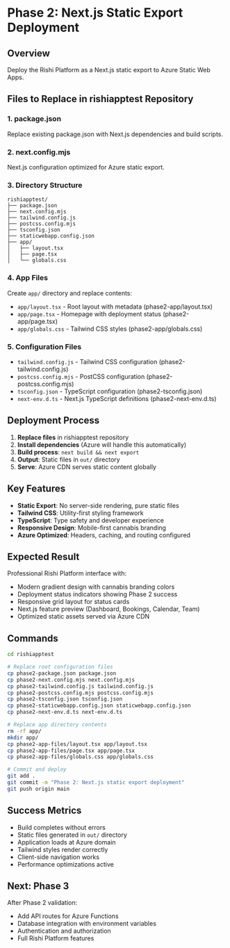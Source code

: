 # Phase 2: Next.js Static Export Deployment

## Overview

Deploy the Rishi Platform as a Next.js static export to Azure Static Web Apps.

## Files to Replace in rishiapptest Repository

### 1. package.json

Replace existing package.json with Next.js dependencies and build scripts.

### 2. next.config.mjs

Next.js configuration optimized for Azure static export.

### 3. Directory Structure

```
rishiapptest/
├── package.json
├── next.config.mjs
├── tailwind.config.js
├── postcss.config.mjs
├── tsconfig.json
├── staticwebapp.config.json
├── app/
│   ├── layout.tsx
│   ├── page.tsx
│   └── globals.css
```

### 4. App Files

Create `app/` directory and replace contents:

- `app/layout.tsx` - Root layout with metadata (phase2-app/layout.tsx)
- `app/page.tsx` - Homepage with deployment status (phase2-app/page.tsx)
- `app/globals.css` - Tailwind CSS styles (phase2-app/globals.css)

### 5. Configuration Files

- `tailwind.config.js` - Tailwind CSS configuration (phase2-tailwind.config.js)
- `postcss.config.mjs` - PostCSS configuration (phase2-postcss.config.mjs)
- `tsconfig.json` - TypeScript configuration (phase2-tsconfig.json)
- `next-env.d.ts` - Next.js TypeScript definitions (phase2-next-env.d.ts)

## Deployment Process

1. **Replace files** in rishiapptest repository
2. **Install dependencies** (Azure will handle this automatically)
3. **Build process**: `next build && next export`
4. **Output**: Static files in `out/` directory
5. **Serve**: Azure CDN serves static content globally

## Key Features

- **Static Export**: No server-side rendering, pure static files
- **Tailwind CSS**: Utility-first styling framework
- **TypeScript**: Type safety and developer experience
- **Responsive Design**: Mobile-first cannabis branding
- **Azure Optimized**: Headers, caching, and routing configured

## Expected Result

Professional Rishi Platform interface with:

- Modern gradient design with cannabis branding colors
- Deployment status indicators showing Phase 2 success
- Responsive grid layout for status cards
- Next.js feature preview (Dashboard, Bookings, Calendar, Team)
- Optimized static assets served via Azure CDN

## Commands

```bash
cd rishiapptest

# Replace root configuration files
cp phase2-package.json package.json
cp phase2-next.config.mjs next.config.mjs
cp phase2-tailwind.config.js tailwind.config.js
cp phase2-postcss.config.mjs postcss.config.mjs
cp phase2-tsconfig.json tsconfig.json
cp phase2-staticwebapp.config.json staticwebapp.config.json
cp phase2-next-env.d.ts next-env.d.ts

# Replace app directory contents
rm -rf app/
mkdir app/
cp phase2-app-files/layout.tsx app/layout.tsx
cp phase2-app-files/page.tsx app/page.tsx
cp phase2-app-files/globals.css app/globals.css

# Commit and deploy
git add .
git commit -m "Phase 2: Next.js static export deployment"
git push origin main
```

## Success Metrics

- Build completes without errors
- Static files generated in `out/` directory
- Application loads at Azure domain
- Tailwind styles render correctly
- Client-side navigation works
- Performance optimizations active

## Next: Phase 3

After Phase 2 validation:

- Add API routes for Azure Functions
- Database integration with environment variables
- Authentication and authorization
- Full Rishi Platform features
